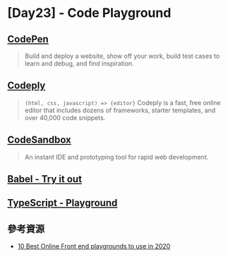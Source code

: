 # [Day23] - Code Playground

## [CodePen](https://codepen.io/)

> Build and deploy a website, show off your work, build test cases to learn and debug, and find inspiration.

## [Codeply](https://www.codeply.com/)

> `(html, css, javascript) => {editor}`
> Codeply is a fast, free online editor that includes dozens of frameworks, starter templates, and over 40,000 code snippets.

## [CodeSandbox](https://codesandbox.io/)

> An instant IDE and prototyping tool for rapid web development.

## [Babel - Try it out](https://babeljs.io/repl#)

## [TypeScript - Playground](https://www.typescriptlang.org/play)

## 參考資源

- [10 Best Online Front end playgrounds to use in 2020](https://creatiffish.com/blog/websites/10-best-online-front-end-playgrounds/)

